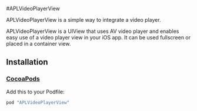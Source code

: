 #APLVideoPlayerView

APLVideoPlayerView is a simple way to integrate a video player.

APLVideoPlayerView is a UIView that uses AV video player and enables easy use of a video player view in your iOS app. It can be used fullscreen or placed in a container view.


## Installation

### [CocoaPods](https://guides.cocoapods.org/using/using-cocoapods.html)

Add this to your Podfile:

```ruby
pod "APLVideoPlayerView"
```
